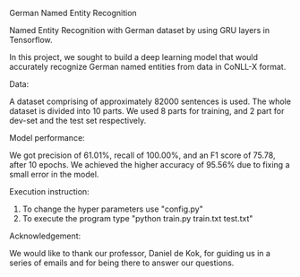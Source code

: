 German Named Entity Recognition

Named Entity Recognition with German dataset by using GRU layers in Tensorflow.

In this project, we sought to build a deep learning model that would accurately recognize
German named entities from data in CoNLL-X format.

Data:

A dataset comprising of approximately 82000 sentences is used. The whole dataset is divided into 10 parts. We used 8 parts for training, and 2 part for dev-set and the test set respectively. 

Model performance:

We got precision of 61.01%, recall of 100.00%, and an F1 score of 75.78, after 10 epochs. We achieved the higher accuracy of 95.56% due to fixing a small error in the model. 

Execution instruction:

1) To change the hyper parameters use "config.py"
2) To execute the program type "python train.py train.txt test.txt"

Acknowledgement:

We would like to thank our professor, Daniel de Kok, for guiding us in a series of emails and for being there to answer our questions.
